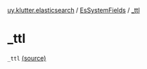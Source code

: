 [uy.klutter.elasticsearch](../index.md) / [EsSystemFields](index.md) / [_ttl](.)


# _ttl

`_ttl` [(source)](https://github.com/kohesive/klutter/blob/master/elasticsearch-jdk7/src/main/kotlin/uy/klutter/elasticsearch/Mappings.kt#L11)


